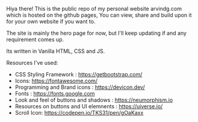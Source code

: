 Hiya there! This is the public repo of my personal website arvindg.com which is hosted on the github pages, You can view, share and build upon it for your own website if you want to.   

The site is mainly the hero page for now, but I'll keep updating if and any requirement comes up.

Its written in Vanilla HTML, CSS and JS.

Resources I've used:
* CSS Styling Framework : https://getbootstrap.com/ 
* Icons: https://fontawesome.com/
* Programming and Brand icons : https://devicon.dev/
* Fonts : https://fonts.google.com
* Look and feel of buttons and shadows : https://neumorphism.io
* Resources on buttons and UI elemnents : https://uiverse.io/
* Scroll Icon: https://codepen.io/TKS31/pen/gOaKaxx
